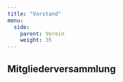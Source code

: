 ```yaml
---
title: "Vorstand"
menu:
  side:
    parent: Verein
    weight: 35
---
```


## Mitgliederversammlung



